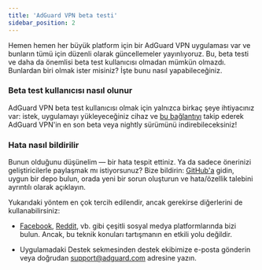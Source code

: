 ```yaml
---
title: 'AdGuard VPN beta testi'
sidebar_position: 2
---
```


Hemen hemen her büyük platform için bir AdGuard VPN uygulaması var ve bunların tümü için düzenli olarak güncellemeler yayınlıyoruz. Bu, beta testi ve daha da önemlisi beta test kullanıcısı olmadan mümkün olmazdı. Bunlardan biri olmak ister misiniz? İşte bunu nasıl yapabileceğiniz.

### Beta test kullanıcısı nasıl olunur

AdGuard VPN beta test kullanıcısı olmak için yalnızca birkaç şeye ihtiyacınız var: istek, uygulamayı yükleyeceğiniz cihaz ve [bu bağlantıyı](https://adguard-vpn.com/en/beta.html) takip ederek AdGuard VPN'in en son beta veya nightly sürümünü indirebileceksiniz!

### Hata nasıl bildirilir

Bunun olduğunu düşünelim — bir hata tespit ettiniz. Ya da sadece önerinizi geliştiricilerle paylaşmak mı istiyorsunuz? Bize bildirin: [GitHub'a](https://github.com/AdguardTeam/) gidin, uygun bir depo bulun, orada yeni bir sorun oluşturun ve hata/özellik talebini ayrıntılı olarak açıklayın.

Yukarıdaki yöntem en çok tercih edilendir, ancak gerekirse diğerlerini de kullanabilirsiniz:

- [Facebook](https://www.facebook.com/AdguardEn/), [Reddit](https://www.reddit.com/r/Adguard/), vb. gibi çeşitli sosyal medya platformlarında bizi bulun. Ancak, bu teknik konuları tartışmanın en etkili yolu değildir.

- Uygulamadaki Destek sekmesinden destek ekibimize e-posta gönderin veya doğrudan [support@adguard.com](mailto:support@adguard.com) adresine yazın.

